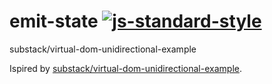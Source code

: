 # emit-state [![js-standard-style](https://img.shields.io/badge/code%20style-standard-brightgreen.svg?style=flat)](https://github.com/feross/standard)

substack/virtual-dom-unidirectional-example

Ispired by [substack/virtual-dom-unidirectional-example](https://github.com/substack/virtual-dom-unidirectional-example).
